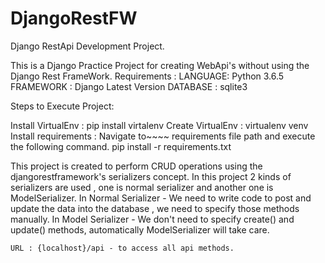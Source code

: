 # DjangoRestFW
Django RestApi Development Project.

This is a Django Practice Project for creating WebApi's without using the Django Rest FrameWork.
Requirements :
LANGUAGE: Python 3.6.5 
FRAMEWORK : Django Latest Version 
DATABASE : sqlite3

Steps to Execute Project:

Install VirtualEnv : pip install virtalenv 
Create VirtualEnv : virtualenv venv 
Install requirements : Navigate to~~~~ requirements file path and execute the following command. pip install -r requirements.txt

This project is created to perform CRUD operations using the djangorestframework's serializers concept.
In this project 2 kinds of serializers are used , one is normal serializer and another one is ModelSerializer.
In Normal Serializer - 
     We need to write code to post and update the data into the database , we need to specify those methods manually.
In Model Serializer - 
    We don't need to specify create() and update() methods, automatically ModelSerializer will take care.
    
    URL : {localhost}/api - to access all api methods.
